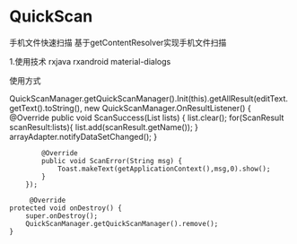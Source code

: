 # QuickScan
手机文件快速扫描
基于getContentResolver实现手机文件扫描

1.使用技术 rxjava rxandroid material-dialogs


使用方式


QuickScanManager.getQuickScanManager().Init(this).getAllResult(editText.getText().toString(), new QuickScanManager.OnResultListener() {
            @Override
            public void ScanSuccess(List<ScanResult> lists) {
                list.clear();
                for(ScanResult scanResult:lists){
                    list.add(scanResult.getName());
                }
                arrayAdapter.notifyDataSetChanged();
            }

            @Override
            public void ScanError(String msg) {
                Toast.makeText(getApplicationContext(),msg,0).show();
            }
        });
        
         @Override
    protected void onDestroy() {
        super.onDestroy();
        QuickScanManager.getQuickScanManager().remove();
    }

